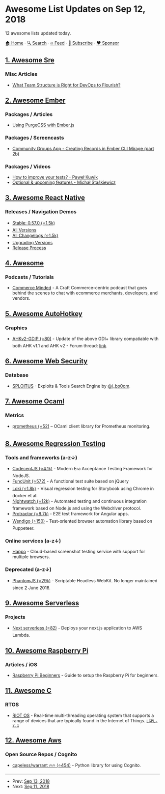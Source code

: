 # Awesome List Updates on Sep 12, 2018

12 awesome lists updated today.

[🏠 Home](/README.md) · [🔍 Search](https://www.trackawesomelist.com/search/) · [🔥 Feed](https://www.trackawesomelist.com/rss.xml) · [📮 Subscribe](https://trackawesomelist.us17.list-manage.com/subscribe?u=d2f0117aa829c83a63ec63c2f&id=36a103854c) · [❤️  Sponsor](https://github.com/sponsors/theowenyoung)



## [1. Awesome Sre](/content/dastergon/awesome-sre/README.md)

### Misc Articles

*   [What Team Structure is Right for DevOps to Flourish?](http://web.devopstopologies.com/)

## [2. Awesome Ember](/content/ember-community-russia/awesome-ember/README.md)

### Packages / Articles

*   [Using PurgeCSS with Ember.js](http://www.jurecuhalev.com/blog/2018/09/07/using-purgecss-with-ember-js/)

### Packages / Screencasts

*   [Community Groups App - Creating Records in Ember CLI Mirage (part 2b)](https://www.youtube.com/watch?v=eAI1LxgSOqw)

### Packages / Videos

*   [How to improve your tests? - Paweł Kuwik](https://www.youtube.com/watch?v=rs71sx5IZ-U\&t=0s\&list=PLxt6MasYELQ5W3y8rwGa98GsyMBdhr_cp)
*   [Optional & upcoming features - Michał Staśkiewicz](https://www.youtube.com/watch?v=4XokzPT4rgg\&t=0s\&list=PLxt6MasYELQ5W3y8rwGa98GsyMBdhr_cp)

## [3. Awesome React Native](/content/jondot/awesome-react-native/README.md)

### Releases / Navigation Demos

*   [Stable: 0.57.0 (⭐1.5k)](https://github.com/react-native-community/react-native-releases/blob/master/CHANGELOG.md#057)
*   [All Versions](https://facebook.github.io/react-native/versions)
*   [All Changelogs (⭐1.5k)](https://github.com/react-native-community/react-native-releases/blob/master/CHANGELOG.md)
*   [Upgrading Versions](https://facebook.github.io/react-native/docs/upgrading.html)
*   [Release Process](http://facebook.github.io/react/blog/2015/05/22/react-native-release-process.html)

## [4. Awesome](/content/craftcms/awesome/README.md)

### Podcasts / Tutorials

*   [Commerce Minded](https://www.fostercommerce.com/podcast) - A Craft Commerce-centric podcast that goes behind the scenes to chat with ecommerce merchants, developers, and vendors.

## [5. Awesome AutoHotkey](/content/ahkscript/awesome-AutoHotkey/README.md)

### Graphics

*   [AHKv2-GDIP (⭐80)](https://github.com/mmikeww/AHKv2-Gdip) - Update of the above GDI+ library compatiable with both AHK v1.1 and AHK v2 - Forum thread: [link](https://autohotkey.com/boards/viewtopic.php?f=6\&t=6517).

## [6. Awesome Web Security](/content/qazbnm456/awesome-web-security/README.md)

### Database

*   [SPLOITUS](https://sploitus.com/) - Exploits & Tools Search Engine by [@i\_bo0om](https://twitter.com/i_bo0om).

## [7. Awesome Ocaml](/content/ocaml-community/awesome-ocaml/README.md)

### Metrics

*   [prometheus (⭐52)](https://github.com/mirage/prometheus) – OCaml client library for Prometheus monitoring.

## [8. Awesome Regression Testing](/content/mojoaxel/awesome-regression-testing/README.md)

### Tools and frameworks (a-z↓)

*   [CodeceptJS (⭐4.1k)](https://github.com/codeception/codeceptjs/) - Modern Era Acceptance Testing Framework for NodeJS.
*   [FuncUnit (⭐572)](https://github.com/bitovi/funcunit) - A functional test suite based on jQuery
*   [Loki (⭐1.8k)](https://github.com/oblador/loki) - Visual regression testing for Storybook using Chrome in docker et al.
*   [Nightwatch (⭐12k)](https://github.com/nightwatchjs/nightwatch) - Automated testing and continuous integration framework based on Node.js and using the Webdriver protocol.
*   [Protractor (⭐8.7k)](https://github.com/angular/protractor) - E2E test framework for Angular apps.
*   [Wendigo (⭐150)](https://github.com/angrykoala/wendigo) - Test-oriented browser automation library based on Puppeteer.

### Online services (a-z↓)

*   [Happo](https://happo.io/) - Cloud-based screenshot testing service with support for multiple browsers.

### Deprecated  (a-z↓)

*   [PhantomJS (⭐29k)](https://github.com/ariya/phantomjs) - Scriptable Headless WebKit. No longer maintained since 2 June 2018.

## [9. Awesome Serverless](/content/pmuens/awesome-serverless/README.md)

### Projects

*   [Next serverless (⭐82)](https://github.com/cyrilwanner/next-serverless) - Deploys your next.js application to AWS Lambda.

## [10. Awesome Raspberry Pi](/content/thibmaek/awesome-raspberry-pi/README.md)

### Articles / iOS

*   [Raspberry Pi Beginners](https://medium.com/@anshul.ahu/how-to-setup-raspberry-pi-for-beginners-aeedc2cb994a) - Guide to setup the Raspberry Pi for beginners.

## [11. Awesome C](/content/inputsh/awesome-c/README.md)

### RTOS

*   [RIOT OS](https://www.riot-os.org/) - Real-time multi-threading operating system that supports a range of devices that are typically found in the Internet of Things. [`LGPL-2.1`](https://www.gnu.org/licenses/old-licenses/lgpl-2.1.en.html)

## [12. Awesome Aws](/content/donnemartin/awesome-aws/README.md)

### Open Source Repos / Cognito

*   [capeless/warrant :fire::fire: (⭐454)](https://github.com/capless/warrant) - Python library for using Cognito.

---

- Prev: [Sep 13, 2018](/content/2018/09/13/README.md)
- Next: [Sep 11, 2018](/content/2018/09/11/README.md)